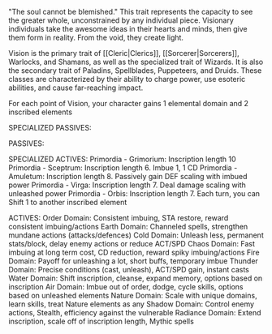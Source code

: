 "The soul cannot be blemished."
This trait represents the capacity to see the greater whole, unconstrained by any individual piece. Visionary individuals take the awesome ideas in their hearts and minds, then give them form in reality. From the void, they create light.

Vision is the primary trait of [[Cleric|Clerics]], [[Sorcerer|Sorcerers]], Warlocks, and Shamans, as well as the specialized trait of Wizards. It is also the secondary trait of Paladins, Spellblades, Puppeteers, and Druids. These classes are characterized by their ability to charge power, use esoteric abilities, and cause far-reaching impact.

For each point of Vision, your character gains 1 elemental domain and 2 inscribed elements

SPECIALIZED PASSIVES:

PASSIVES:


SPECIALIZED ACTIVES:
Primordia - Grimorium: Inscription length 10
Primordia - Sceptrum: Inscription length 6. Imbue 1, 1 CD
Primordia - Amuletum: Inscription length 8. Passively gain DEF scaling with imbued power
Primordia - Virga: Inscription length 7. Deal damage scaling with unleashed power
Primordia - Orbis: Inscription length 7. Each turn, you can Shift 1 to another inscribed element

ACTIVES:
Order Domain: Consistent imbuing, STA restore, reward consistent imbuing/actions
Earth Domain: Channeled spells, strengthen mundane actions (attacks/defences)
Cold Domain: Unleash less, permanent stats/block, delay enemy actions or reduce ACT/SPD
Chaos Domain: Fast imbuing at long term cost, CD reduction, reward spiky imbuing/actions
Fire Domain: Payoff for unleashing a lot, short buffs, temporary imbue
Thunder Domain: Precise conditions (cast, unleash), ACT/SPD gain, instant casts
Water Domain: Shift inscription, cleanse, expand memory, options based on inscription
Air Domain: Imbue out of order, dodge, cycle skills, options based on unleashed elements
Nature Domain: Scale with unique domains, learn skills, treat Nature elements as any
Shadow Domain: Control enemy actions, Stealth, efficiency against the vulnerable
Radiance Domain: Extend inscription, scale off of inscription length, Mythic spells